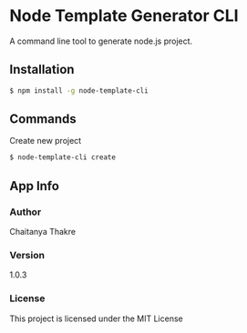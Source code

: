 # Node Template Generator CLI
A command line tool to generate node.js project.

## Installation
```sh
$ npm install -g node-template-cli
```

## Commands

Create new project
```sh
$ node-template-cli create
```

## App Info

### Author

Chaitanya Thakre

### Version

1.0.3

### License

This project is licensed under the MIT License